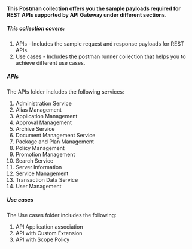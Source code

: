 #### This Postman collection offers you the sample payloads required for REST APIs supported by API Gateway under different sections.

##### This collection covers:

1. APIs - Includes the sample request and response payloads for REST APIs.
2. Use cases - Includes the postman runner collection that helps you to achieve different use cases.

##### APIs

The APIs folder includes the following services:

1. Administration Service
2. Alias Management
3. Application Management
4. Approval Management
5. Archive Service
6. Document Management Service
7. Package and Plan Management
8. Policy Management
9. Promotion Management
10. Search Service
11. Server Information
12. Service Management
13. Transaction Data Service
14. User Management

##### Use cases

The Use cases folder includes the following:

1. API Application association
2. API with Custom Extension
3. API with Scope Policy